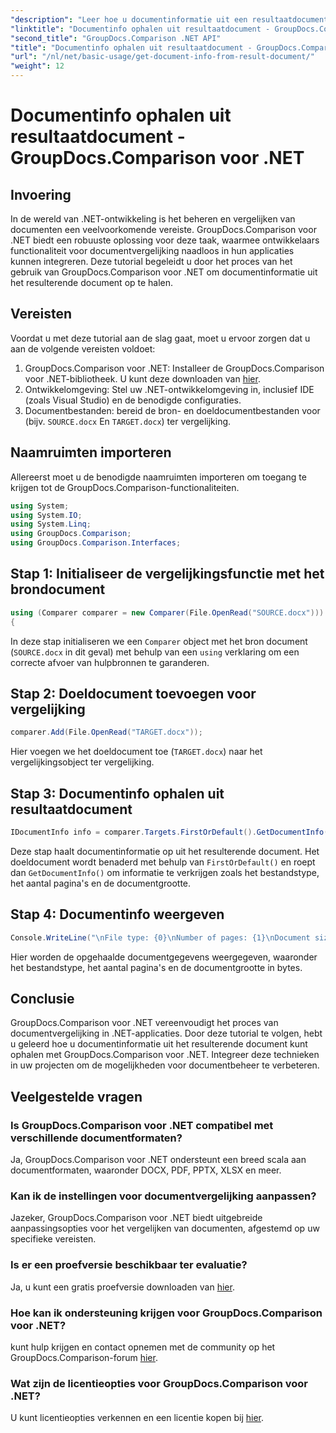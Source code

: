```yaml
---
"description": "Leer hoe u documentinformatie uit een resultaatdocument kunt ophalen met GroupDocs.Comparison voor .NET. Eenvoudige stappen uitgelegd voor .NET-ontwikkelaars."
"linktitle": "Documentinfo ophalen uit resultaatdocument - GroupDocs.Comparison voor .NET"
"second_title": "GroupDocs.Comparison .NET API"
"title": "Documentinfo ophalen uit resultaatdocument - GroupDocs.Comparison voor .NET"
"url": "/nl/net/basic-usage/get-document-info-from-result-document/"
"weight": 12
---
```


# Documentinfo ophalen uit resultaatdocument - GroupDocs.Comparison voor .NET

## Invoering
In de wereld van .NET-ontwikkeling is het beheren en vergelijken van documenten een veelvoorkomende vereiste. GroupDocs.Comparison voor .NET biedt een robuuste oplossing voor deze taak, waarmee ontwikkelaars functionaliteit voor documentvergelijking naadloos in hun applicaties kunnen integreren. Deze tutorial begeleidt u door het proces van het gebruik van GroupDocs.Comparison voor .NET om documentinformatie uit het resulterende document op te halen. 
## Vereisten
Voordat u met deze tutorial aan de slag gaat, moet u ervoor zorgen dat u aan de volgende vereisten voldoet:
1. GroupDocs.Comparison voor .NET: Installeer de GroupDocs.Comparison voor .NET-bibliotheek. U kunt deze downloaden van [hier](https://releases.groupdocs.com/comparison/net/).
2. Ontwikkelomgeving: Stel uw .NET-ontwikkelomgeving in, inclusief IDE (zoals Visual Studio) en de benodigde configuraties.
3. Documentbestanden: bereid de bron- en doeldocumentbestanden voor (bijv. `SOURCE.docx` En `TARGET.docx`) ter vergelijking.

## Naamruimten importeren
Allereerst moet u de benodigde naamruimten importeren om toegang te krijgen tot de GroupDocs.Comparison-functionaliteiten.

```csharp
using System;
using System.IO;
using System.Linq;
using GroupDocs.Comparison;
using GroupDocs.Comparison.Interfaces;
```

## Stap 1: Initialiseer de vergelijkingsfunctie met het brondocument
```csharp
using (Comparer comparer = new Comparer(File.OpenRead("SOURCE.docx")))
{
```
In deze stap initialiseren we een `Comparer` object met het bron document (`SOURCE.docx` in dit geval) met behulp van een `using` verklaring om een correcte afvoer van hulpbronnen te garanderen.
## Stap 2: Doeldocument toevoegen voor vergelijking
```csharp
comparer.Add(File.OpenRead("TARGET.docx"));
```
Hier voegen we het doeldocument toe (`TARGET.docx`) naar het vergelijkingsobject ter vergelijking.
## Stap 3: Documentinfo ophalen uit resultaatdocument
```csharp
IDocumentInfo info = comparer.Targets.FirstOrDefault().GetDocumentInfo();
```
Deze stap haalt documentinformatie op uit het resulterende document. Het doeldocument wordt benaderd met behulp van `FirstOrDefault()` en roept dan `GetDocumentInfo()` om informatie te verkrijgen zoals het bestandstype, het aantal pagina's en de documentgrootte.
## Stap 4: Documentinfo weergeven
```csharp
Console.WriteLine("\nFile type: {0}\nNumber of pages: {1}\nDocument size: {2} bytes", info.FileType, info.PageCount, info.Size);
```
Hier worden de opgehaalde documentgegevens weergegeven, waaronder het bestandstype, het aantal pagina's en de documentgrootte in bytes.

## Conclusie
GroupDocs.Comparison voor .NET vereenvoudigt het proces van documentvergelijking in .NET-applicaties. Door deze tutorial te volgen, hebt u geleerd hoe u documentinformatie uit het resulterende document kunt ophalen met GroupDocs.Comparison voor .NET. Integreer deze technieken in uw projecten om de mogelijkheden voor documentbeheer te verbeteren.
## Veelgestelde vragen
### Is GroupDocs.Comparison voor .NET compatibel met verschillende documentformaten?
Ja, GroupDocs.Comparison voor .NET ondersteunt een breed scala aan documentformaten, waaronder DOCX, PDF, PPTX, XLSX en meer.
### Kan ik de instellingen voor documentvergelijking aanpassen?
Jazeker, GroupDocs.Comparison voor .NET biedt uitgebreide aanpassingsopties voor het vergelijken van documenten, afgestemd op uw specifieke vereisten.
### Is er een proefversie beschikbaar ter evaluatie?
Ja, u kunt een gratis proefversie downloaden van [hier](https://releases.groupdocs.com/).
### Hoe kan ik ondersteuning krijgen voor GroupDocs.Comparison voor .NET?
kunt hulp krijgen en contact opnemen met de community op het GroupDocs.Comparison-forum [hier](https://forum.groupdocs.com/c/comparison/12).
### Wat zijn de licentieopties voor GroupDocs.Comparison voor .NET?
U kunt licentieopties verkennen en een licentie kopen bij [hier](https://purchase.groupdocs.com/buy).